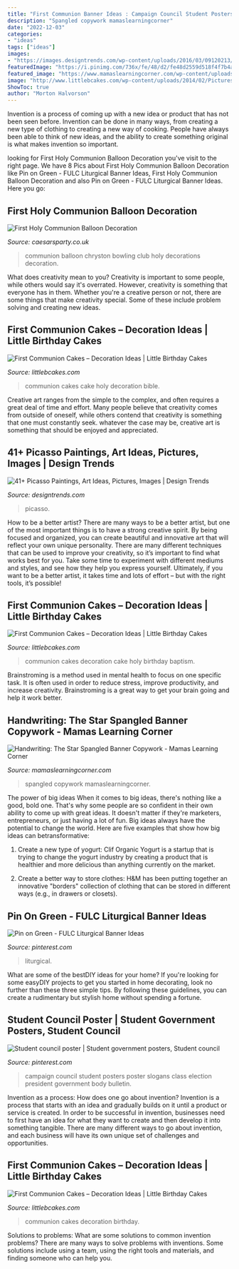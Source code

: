 ```yaml
---
title: "First Communion Banner Ideas : Campaign Council Student Posters Poster Slogans Class Election President Government Body Bulletin"
description: "Spangled copywork mamaslearningcorner"
date: "2022-12-03"
categories:
- "ideas"
tags: ["ideas"]
images:
- "https://images.designtrends.com/wp-content/uploads/2016/03/09120213/First-Communion-Painting.jpg"
featuredImage: "https://i.pinimg.com/736x/fe/48/d2/fe48d2559d518f4f7b4a08c37d616dc4.jpg"
featured_image: "https://www.mamaslearningcorner.com/wp-content/uploads/2011/09/The-Star-Spangled-Banner-Copywork-2.jpg"
image: "http://www.littlebcakes.com/wp-content/uploads/2014/02/Pictures-of-First-Communion-Cakes-627x1024.jpg"
ShowToc: true
author: "Morton Halvorson"
---
```



Invention is a process of coming up with a new idea or product that has not been seen before. Invention can be done in many ways, from creating a new type of clothing to creating a new way of cooking. People have always been able to think of new ideas, and the ability to create something original is what makes invention so important.

	

		
looking for First Holy Communion Balloon Decoration you've visit to the right page. We have 8 Pics about First Holy Communion Balloon Decoration like Pin on Green - FULC Liturgical Banner Ideas, First Holy Communion Balloon Decoration and also Pin on Green - FULC Liturgical Banner Ideas. Here you go:
		
    
## First Holy Communion Balloon Decoration

<img loading=lazy src="http://caesarsparty.co.uk/contents/media/l_img_3923_00.jpg" onerror="this.onerror=null;this.src='https://tse4.mm.bing.net/th?id=OIP.AiETUvVjh81aAyAUsbnB9AHaNK&amp;pid=15.1';" alt="First Holy Communion Balloon Decoration">

_Source: caesarsparty.co.uk_

>communion balloon chryston bowling club holy decorations decoration. 

	

What does creativity mean to you?
Creativity is important to some people, while others would say it's overrated. However, creativity is something that everyone has in them. Whether you're a creative person or not, there are some things that make creativity special. Some of these include problem solving and creating new ideas.

    
## First Communion Cakes – Decoration Ideas | Little Birthday Cakes

<img loading=lazy src="http://www.littlebcakes.com/wp-content/uploads/2014/02/Pictures-of-First-Communion-Cakes-627x1024.jpg" onerror="this.onerror=null;this.src='https://tse2.mm.bing.net/th?id=OIP.iNCejBY0aD6J938eaEJdHAHaMG&amp;pid=15.1';" alt="First Communion Cakes – Decoration Ideas | Little Birthday Cakes">

_Source: littlebcakes.com_

>communion cakes cake holy decoration bible. 

	

Creative art ranges from the simple to the complex, and often requires a great deal of time and effort. Many people believe that creativity comes from outside of oneself, while others contend that creativity is something that one must constantly seek. whatever the case may be, creative art is something that should be enjoyed and appreciated.

    
## 41+ Picasso Paintings, Art Ideas, Pictures, Images | Design Trends

<img loading=lazy src="https://images.designtrends.com/wp-content/uploads/2016/03/09120213/First-Communion-Painting.jpg" onerror="this.onerror=null;this.src='https://tse4.mm.bing.net/th?id=OIP.huRBuH__6mSAeHl01_hvwwHaKo&amp;pid=15.1';" alt="41+ Picasso Paintings, Art Ideas, Pictures, Images | Design Trends">

_Source: designtrends.com_

>picasso. 

	

How to be a better artist?
There are many ways to be a better artist, but one of the most important things is to have a strong creative spirit. By being focused and organized, you can create beautiful and innovative art that will reflect your own unique personality. There are many different techniques that can be used to improve your creativity, so it’s important to find what works best for you. Take some time to experiment with different mediums and styles, and see how they help you express yourself. Ultimately, if you want to be a better artist, it takes time and lots of effort – but with the right tools, it’s possible!

    
## First Communion Cakes – Decoration Ideas | Little Birthday Cakes

<img loading=lazy src="http://www.littlebcakes.com/wp-content/uploads/2014/02/First-Communion-Cakes-Pictures.jpg" onerror="this.onerror=null;this.src='https://tse2.mm.bing.net/th?id=OIP.wXGM0t8lVfhCgtJOHYSbAQHaE6&amp;pid=15.1';" alt="First Communion Cakes – Decoration Ideas | Little Birthday Cakes">

_Source: littlebcakes.com_

>communion cakes decoration cake holy birthday baptism. 

	

Brainstroming is a method used in mental health to focus on one specific task. It is often used in order to reduce stress, improve productivity, and increase creativity. Brainstroming is a great way to get your brain going and help it work better.

    
## Handwriting: The Star Spangled Banner Copywork - Mamas Learning Corner

<img loading=lazy src="https://www.mamaslearningcorner.com/wp-content/uploads/2011/09/The-Star-Spangled-Banner-Copywork-2.jpg" onerror="this.onerror=null;this.src='https://tse1.mm.bing.net/th?id=OIP.Cg1PaCKfhcgXBfOJajUFzQHaLH&amp;pid=15.1';" alt="Handwriting: The Star Spangled Banner Copywork - Mamas Learning Corner">

_Source: mamaslearningcorner.com_

>spangled copywork mamaslearningcorner. 

	

The power of big ideas
When it comes to big ideas, there's nothing like a good, bold one. That's why some people are so confident in their own ability to come up with great ideas. It doesn't matter if they're marketers, entrepreneurs, or just having a lot of fun. Big ideas always have the potential to change the world. Here are five examples that show how big ideas can betransformative:
1. Create a new type of yogurt: Clif Organic Yogurt is a startup that is trying to change the yogurt industry by creating a product that is healthier and more delicious than anything currently on the market.

2. Create a better way to store clothes: H&M has been putting together an innovative "borders" collection of clothing that can be stored in different ways (e.g., in drawers or closets).

    
## Pin On Green - FULC Liturgical Banner Ideas

<img loading=lazy src="https://i.pinimg.com/736x/fe/48/d2/fe48d2559d518f4f7b4a08c37d616dc4.jpg" onerror="this.onerror=null;this.src='https://tse2.mm.bing.net/th?id=OIP.Dye-SZPJEcFQdvR15B9ogwHaL5&amp;pid=15.1';" alt="Pin on Green - FULC Liturgical Banner Ideas">

_Source: pinterest.com_

>liturgical. 

	

What are some of the bestDIY ideas for your home?
If you're looking for some easyDIY projects to get you started in home decorating, look no further than these three simple tips. By following these guidelines, you can create a rudimentary but stylish home without spending a fortune.

    
## Student Council Poster | Student Government Posters, Student Council

<img loading=lazy src="https://i.pinimg.com/736x/b1/45/ac/b145ac321da301053cdff83f6dfab7d9--campaign-posters-campaign-ideas.jpg" onerror="this.onerror=null;this.src='https://tse4.mm.bing.net/th?id=OIP.QJ8R_K3VwS9ywMX2nJyhiQHaJ3&amp;pid=15.1';" alt="Student council poster | Student government posters, Student council">

_Source: pinterest.com_

>campaign council student posters poster slogans class election president government body bulletin. 

	

Invention as a process: How does one go about invention?
Invention is a process that starts with an idea and gradually builds on it until a product or service is created. In order to be successful in invention, businesses need to first have an idea for what they want to create and then develop it into something tangible. There are many different ways to go about invention, and each business will have its own unique set of challenges and opportunities.

    
## First Communion Cakes – Decoration Ideas | Little Birthday Cakes

<img loading=lazy src="http://www.littlebcakes.com/wp-content/uploads/2014/02/Pictures-of-First-Communion-Cakes.jpg" onerror="this.onerror=null;this.src='https://tse4.mm.bing.net/th?id=OIP.zfnm4-BTchu_Sb08NsrPoQHaMF&amp;pid=15.1';" alt="First Communion Cakes – Decoration Ideas | Little Birthday Cakes">

_Source: littlebcakes.com_

>communion cakes decoration birthday. 

	

Solutions to problems: What are some solutions to common invention problems?
There are many ways to solve problems with inventions. Some solutions include using a team, using the right tools and materials, and finding someone who can help you.

